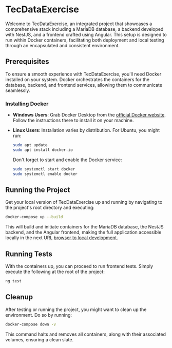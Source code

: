 # TecDataExercise

Welcome to TecDataExercise, an integrated project that showcases a comprehensive stack including a MariaDB database, a backend developed with NestJS, and a frontend crafted using Angular. This setup is designed to run within Docker containers, facilitating both deployment and local testing through an encapsulated and consistent environment.

## Prerequisites

To ensure a smooth experience with TecDataExercise, you'll need Docker installed on your system. Docker orchestrates the containers for the database, backend, and frontend services, allowing them to communicate seamlessly.

### Installing Docker

- **Windows Users**: Grab Docker Desktop from the [official Docker website](https://www.docker.com/products/docker-desktop). Follow the instructions there to install it on your machine.

- **Linux Users**: Installation varies by distribution. For Ubuntu, you might run:
  
  ```bash
  sudo apt update
  sudo apt install docker.io
  ```

  Don't forget to start and enable the Docker service:
  
  ```bash
  sudo systemctl start docker
  sudo systemctl enable docker
  ```

## Running the Project

Get your local version of TecDataExercise up and running by navigating to the project's root directory and executing:

```bash
docker-compose up --build
```

This will build and initiate containers for the MariaDB database, the NestJS backend, and the Angular frontend, making the full application accessible locally in the next URL [browser to local development](https//localhost:4200).

## Running Tests

With the containers up, you can proceed to run frontend tests. Simply execute the following at the root of the project:

```bash
ng test
```

## Cleanup

After testing or running the project, you might want to clean up the environment. Do so by running:

```bash
docker-compose down -v
```

This command halts and removes all containers, along with their associated volumes, ensuring a clean slate.
